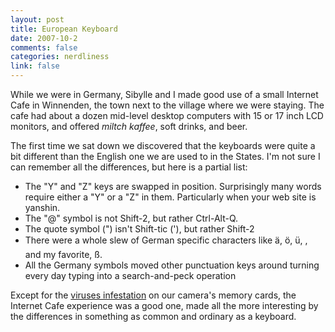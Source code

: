 ```yaml
--- 
layout: post
title: European Keyboard
date: 2007-10-2
comments: false
categories: nerdliness
link: false
---
```

While we were in Germany, Sibylle and I made good use of a small Internet Cafe in Winnenden, the town next to the village where we were staying.  The cafe had about a dozen mid-level desktop computers with 15 or 17 inch LCD monitors, and offered <i>miltch kaffee</i>, soft drinks, and beer.

The first time we sat down we discovered that the keyboards were quite a bit different than the English one we are used to in the States.  I'm not sure I can remember all the differences, but here is a partial list:

<ul>
<li class="il">The "Y" and "Z" keys are swapped in position.  Surprisingly many words require either a "Y" or a "Z" in them.  Particularly when your web site is yanshin. </li>
<li class="il">The "@" symbol is not Shift-2, but rather Ctrl-Alt-Q.</li>
<li class="il">The quote symbol (") isn't Shift-tic ('), but rather Shift-2</li>
<li class="il">There were a whole slew of German specific characters like ä, ö, ü, , and my favorite, ß.</li>
<li class="il">All the Germany symbols moved other punctuation keys around turning every day typing into a search-and-peck operation</li>
</ul>

Except for the <a href="http://www.zanshin.net/blogs/001332.html" title="Memory Card Infected">viruses infestation</a> on our camera's memory cards, the Internet Cafe experience was a good one, made all the more interesting by the differences in something as common and ordinary as a keyboard.
